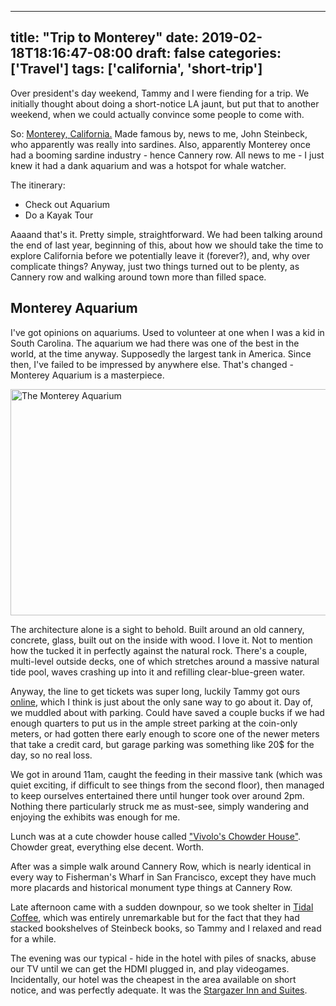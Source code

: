 
---
title: "Trip to Monterey"
date: 2019-02-18T18:16:47-08:00
draft: false
categories: ['Travel']
tags: ['california', 'short-trip']
---


Over president's day weekend, Tammy and I were fiending for a trip. We initially thought about doing a short-notice LA jaunt, but
put that to another weekend, when we could actually convince some people to come with.

So: [Monterey, California.](https://en.wikipedia.org/wiki/Monterey,_California) Made famous by, news to me, John Steinbeck, who
apparently was really into sardines. Also, apparently Monterey once had a booming sardine industry - hence Cannery row. All news
to me - I just knew it had a dank aquarium and was a hotspot for whale watcher.

The itinerary:

* Check out Aquarium
* Do a Kayak Tour

Aaaand that's it. Pretty simple, straightforward. We had been talking around the end of last year, beginning of this, about how
we should take the time to explore California before we potentially leave it (forever?), and, why over complicate things? Anyway,
just two things turned out to be plenty, as Cannery row and walking around town more than filled space.

## Monterey Aquarium
I've got opinions on aquariums. Used to volunteer at one when I was a kid in South Carolina. The aquarium we had there was
one of the best in the world, at the time anyway. Supposedly the largest tank in America. Since then, I've failed to be
impressed by anywhere else. That's changed - Monterey Aquarium is a masterpiece.

<img
    src="/aquarium.jpg"
    alt="The Monterey Aquarium"
    width="544"
    height="362" />

The architecture alone is a sight to behold. Built around an old cannery, concrete, glass, built out on the inside with wood.
I love it. Not to mention how the tucked it in perfectly against the natural rock. There's a couple, multi-level outside decks,
one of which stretches around a massive natural tide pool, waves crashing up into it and refilling clear-blue-green water.

Anyway, the line to get tickets was super long, luckily Tammy got ours [online](https://www.montereybayaquarium.org/visit/admission-tickets),
which I think is just about the only sane way to go about it. Day of, we muddled about with parking. Could have saved a couple bucks if we had
enough quarters to put us in the ample street parking at the coin-only meters, or had gotten there early enough to score one of the newer
meters that take a credit card, but garage parking was something like 20$ for the day, so no real loss.

We got in around 11am, caught the feeding in their massive tank (which was quiet exciting, if difficult to see things from the second floor),
then managed to keep ourselves entertained there until hunger took over around 2pm. Nothing there particularly struck me as must-see, simply
wandering and enjoying the exhibits was enough for me.

Lunch was at a cute chowder house called ["Vivolo's Chowder House"](https://goo.gl/maps/V9xpRRethaH2). Chowder great, everything else decent.
Worth.

After was a simple walk around Cannery Row, which is nearly identical in every way to Fisherman's Wharf in San Francisco, except
they have much more placards and historical monument type things at Cannery Row.

Late afternoon came with a sudden downpour, so we took shelter in [Tidal Coffee](https://goo.gl/maps/Zo97jtHbePU2), which was entirely
unremarkable but for the fact that they had stacked bookshelves of Steinbeck books, so Tammy and I relaxed and read for a while.

The evening was our typical - hide in the hotel with piles of snacks, abuse our TV until we can get the HDMI plugged in, and
play videogames. Incidentally, our hotel was the cheapest in the area available on short notice, and was perfectly adequate.
It was the [Stargazer Inn and Suites](https://goo.gl/maps/jNdcqY4KzNr).
